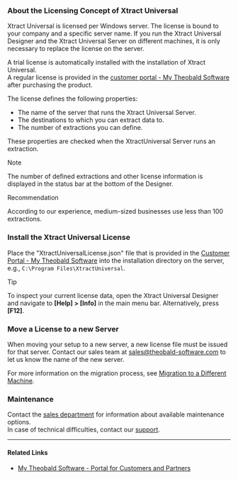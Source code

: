 ### About the Licensing Concept of Xtract Universal

Xtract Universal is licensed per Windows server. The license is bound to your company and a specific server name. If you run the Xtract Universal Designer and the Xtract Universal Server on different machines, it is only necessary to replace the license on the server.

A trial license is automatically installed with the installation of Xtract Universal.\
A regular license is provided in the [customer portal - My Theobald Software](https://my.theobald-software.com/) after purchasing the product.

The license defines the following properties:

- The name of the server that runs the Xtract Universal Server.
- The destinations to which you can extract data to.
- The number of extractions you can define.

These properties are checked when the XtractUniversal Server runs an extraction.

Note

The number of defined extractions and other license information is displayed in the status bar at the bottom of the Designer.

Recommendation

According to our experience, medium-sized businesses use less than 100 extractions.

### Install the Xtract Universal License

Place the "XtractUniversalLicense.json" file that is provided in the [Customer Portal - My Theobald Software](https://my.theobald-software.com) into the installation directory on the server, e.g., `C:\Program Files\XtractUniversal`.

Tip

To inspect your current license data, open the Xtract Universal Designer and navigate to **[Help] > [Info]** in the main menu bar. Alternatively, press **[F12]**.

### Move a License to a new Server

When moving your setup to a new server, a new license file must be issued for that server. Contact our sales team at [sales@theobald-software.com](mailto:sales@theobald-software.com) to let us know the name of the new server.

For more information on the migration process, see [Migration to a Different Machine](../migration/#migration-to-a-different-machine).

### Maintenance

Contact the [sales department](mailto:sales@theobald-software.com) for information about available maintenance options.\
In case of technical difficulties, contact our [support](https://support.theobald-software.com/helpdesk).

______________________________________________________________________

#### Related Links

- [My Theobald Software - Portal for Customers and Partners](https://my.theobald-software.com/)
